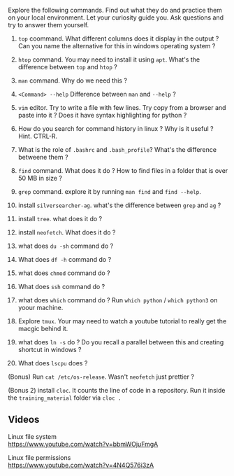 Explore the following commands. Find out what they do and practice them on your local environment. 
Let your curiosity guide you. Ask questions and try to answer them yourself.

1. `top` coommand. What different columns does it display in the output ? Can you name the alternative for this in windows operating system ?

2. `htop` command. You may need to install it using `apt`. What's the difference between `top` and `htop` ?

3. `man` command. Why do we need this ?

4. `<Command> --help` Difference between `man` and `--help` ?

5. `vim` editor. Try to write a file with few lines. Try copy from a browser and paste into it ? Does it have syntax highlighting for python ?

6. How do you search for command history in linux ? Why is it useful ? Hint. CTRL-R.

7. What is the role of `.bashrc` and `.bash_profile`? What's the difference betweene  them ?

8. `find` command. What does it do ? How to find files in a folder that is over 50 MB in size ?

9. `grep` command. explore it by running `man find` and `find --help`. 

10. install `silversearcher-ag`. what's the difference between `grep` and `ag` ?

11. install `tree`. what does it do ?

12. install `neofetch`. What does it do ?

13. what does `du -sh` command do ?

14. What does `df -h` command do ?

15. what does `chmod` command do ?

16. What does `ssh` command do ?

17. what does `which` command do ? Run `which python` / `which python3` on yoour machine.

18. Explore `tmux`. Your may need to watch a youtube tutorial to really get the macgic behind it. 

19. what does `ln -s` do ? Do you recall a parallel between this and creating shortcut in windows ?

20. What does `lscpu` does ?

(Bonus) Run `cat /etc/os-release`. Wasn't `neofetch` just prettier ?

(Bonus 2) install `cloc`. It counts the line of code in a repository. Run it inside the `training_material` folder via `cloc .`


## Videos 

Linux file system  
https://www.youtube.com/watch?v=bbmWOjuFmgA

Linux file permissions   
https://www.youtube.com/watch?v=4N4Q576i3zA
